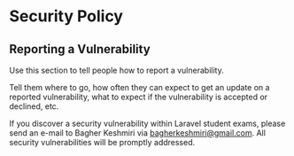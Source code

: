# Security Policy

## Reporting a Vulnerability

Use this section to tell people how to report a vulnerability.

Tell them where to go, how often they can expect to get an update on a
reported vulnerability, what to expect if the vulnerability is accepted or
declined, etc.


If you discover a security vulnerability within Laravel student exams, please send an e-mail to Bagher Keshmiri via bagherkeshmiri@gmail.com. All security vulnerabilities will be promptly addressed.

